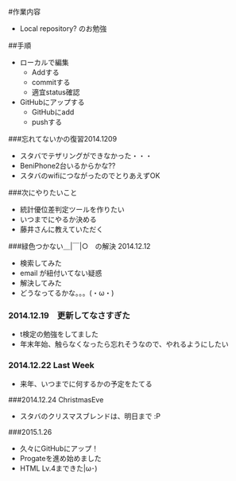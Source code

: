 #作業内容
 - Local repository? のお勉強

##手順
 - ローカルで編集
	 - Addする
	 - commitする
	 - 適宜status確認
 - GitHubにアップする
	 - GitHubにadd
	 - pushする

###忘れてないかの復習2014.1209
 - スタバでテザリングができなかった・・・
 - BeniPhone2台いるからかな??
 - スタバのwifiにつながったのでとりあえずOK

###次にやりたいこと
 - 統計優位差判定ツールを作りたい
 - いつまでにやるか決める
 - 藤井さんに教えていただく

###緑色つかない＿|￣|○　の解決 2014.12.12
 - 検索してみた
 - email が紐付いてない疑惑
 - 解決してみた
 - どうなってるかな。。。(・ω・)

### 2014.12.19　更新してなさすぎた
 - t検定の勉強をしてました
 - 年末年始、触らなくなったら忘れそうなので、やれるようにしたい

### 2014.12.22 Last Week
 - 来年、いつまでに何するかの予定をたてる

###2014.12.24 ChristmasEve
 - スタバのクリスマスブレンドは、明日まで :P 

###2015.1.26
 - 久々にGitHubにアップ！
 - Progateを進め始めました
 - HTML Lv.4まできた|ω･)

